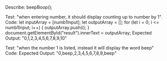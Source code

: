 Describe: beepBoop(); 

Test: "when entering number, it should display counting up to number by 1".
Code: 
let inputArray = [numb1Input];
let outputArray = [];
for (let i = 0; i <= numb1Input; i++) {
  outputArray.push(i);
  }
  document.getElementById("result").innerText = outputArray;
Expected Output: "0,1,2,3,4,5,6,7,8,9,10"

Test: "when the number 1 is listed, instead it will display the word beep"
Code: 
Expected Output: "0,beep,2,3,4,5,6,7,8,9,beep"